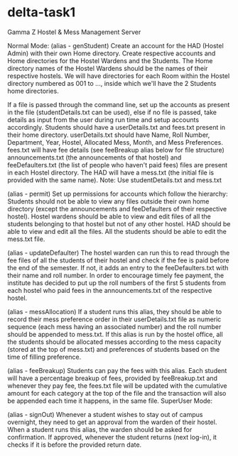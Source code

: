 # delta-task1

Gamma Z Hostel & Mess Management Server

Normal Mode:
(alias - genStudent) Create an account for the HAD (Hostel Admin) with their own Home directory. Create respective accounts and Home directories for the Hostel Wardens and the Students. The Home directory names of the Hostel Wardens should be the names of their respective hostels. We will have directories for each Room within the Hostel directory numbered as 001 to ..., inside which we'll have the 2 Students home directories.

If a file is passed through the command line, set up the accounts as present in the file (studentDetails.txt can be used), else if no file is passed, take details as input from the user during run time and setup accounts accordingly.
Students should have a userDetails.txt and fees.txt present in their home directory. userDetails.txt should have Name, Roll Number, Department, Year, Hostel, Allocated Mess, Month, and Mess Preferences. fees.txt will have fee details (see feeBreakup alias below for file structure)
announcements.txt (the announcements of that hostel) and feeDefaulters.txt (the list of people who haven't paid fees) files are present in each Hostel directory.
The HAD will have a mess.txt (the initial file is provided with the same name).
Note: Use studentDetails.txt and mess.txt

(alias - permit) Set up permissions for accounts which follow the hierarchy:
Students should not be able to view any files outside their own home directory (except the announcements and feeDefaulters of their respective hostel).
Hostel wardens should be able to view and edit files of all the students belonging to that hostel but not of any other hostel.
HAD should be able to view and edit all the files.
All the students should be able to edit the mess.txt file.

(alias - updateDefaulter) The hostel warden can run this to read through the fee files of all the students of their hostel and check if the fee is paid before the end of the semester. If not, it adds an entry to the feeDefaulters.txt with their name and roll number. In order to encourage timely fee payment, the institute has decided to put up the roll numbers of the first 5 students from each hostel who paid fees in the announcements.txt of the respective hostel.

(alias - messAllocation) If a student runs this alias, they should be able to record their mess preference order in their userDetails.txt file as numeric sequence (each mess having an associated number) and the roll number should be appended to mess.txt. If this alias is run by the hostel office, all the students should be allocated messes according to the mess capacity (stored at the top of mess.txt) and preferences of students based on the time of filling preference.

(alias - feeBreakup) Students can pay the fees with this alias. Each student will have a percentage breakup of fees, provided by feeBreakup.txt and whenever they pay fee, the fees.txt file will be updated with the cumulative amount for each category at the top of the file and the transaction will also be appended each time it happens, in the same file.
SuperUser Mode:

(alias - signOut) Whenever a student wishes to stay out of campus overnight, they need to get an approval from the warden of their hostel. When a student runs this alias, the warden should be asked for confirmation. If approved, whenever the student returns (next log-in), it checks if it is before the provided return date.
